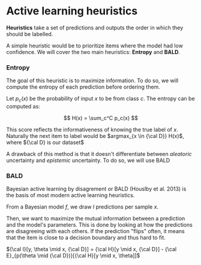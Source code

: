 # Active learning heuristics

**Heuristics** take a set of predictions and outputs the order in which they should be labelled.

A simple heuristic would be to prioritize items where the model had low confidence.
We will cover the two main heuristics: **Entropy** and **BALD**.


### Entropy

The goal of this heuristic is to maximize information. To do so, we will compute the entropy of each prediction before ordering them.

Let $p_c(x)$ be the probability of input $x$ to be from class $c$. The entropy can be computed as:

$$
H(x) = \sum_c^C p_c(x)
$$

This score reflects the informativeness of knowing the true label of $x$.
Naturally the next item to label would be $argmax_{x \in {\cal D}} H(x)$, where ${\cal D} is our dataset$ 

A drawback of this method is that it doesn't differentiate between *aleatoric* uncertainty and *epistemic* uncertainty.
To do so, we will use BALD

### BALD

Bayesian active learning by disagrement or BALD (Houslby et al. 2013) is the basis of most modern active learning heuristics.

From a Bayesian model $f$, we draw $I$ predictions per sample $x$.

Then, we want to maximize the mutual information between a prediction and the model's parameters. This is done by looking at how the predictions are disagreeing with each others.
If the prediction "flips" often, it means that the item is close to a decision boundary and thus hard to fit.

 ${\cal I}[y, \theta \mid x, {\cal D}] = {\cal H}[y \mid x, {\cal D}] - {\cal E}_{p(\theta \mid {\cal D})}[{\cal H}[y \mid x, \theta]]$ 
